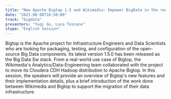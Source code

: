 ```yaml
---
title: "New Apache Bigtop 1.5 and Wikimedia: Empower BigData in the real world"
date: "2021-08-08T16:50:00" 
track: "bigdata"
presenters: "Yuqi Gu, Luca Toscano"
stype: "English Session"
---
```

Bigtop is the Apache project for Infrastructure Engineers and Data Scientists who are looking for packaging, testing, and configuration of the open-source Big Data components. Its latest version 1.5.0 has been released as the Big Data Sw stack. From a real-world use case of Bigtop, the Wikimedia's Analytics/Data-Engineering team collaborated with the project to move its Cloudera CDH Hadoop distribution to Apache Bigtop. 
 In this session, the speakers will provide an overview of Bigtop's new features and their implementation details, plus a brief introduction of the work done between Wikimedia and Bigtop to support the migration of their data 
 infrastructure.